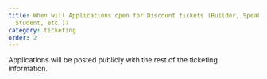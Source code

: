 ```yaml
---
title: When will Applications open for Discount tickets (Builder, Speaker,
  Student, etc.)?
category: ticketing
order: 2
---
```


Applications will be posted publicly with the rest of the ticketing information.
